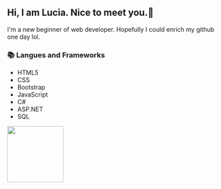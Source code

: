 

<!--
**lurulu156/lurulu156** is a ✨ _special_ ✨ repository because its `README.md` (this file) appears on your GitHub profile.

Here are some ideas to get you started:

- 🔭 I’m currently working on ...
- 🌱 I’m currently learning ...
- 👯 I’m looking to collaborate on ...
- 🤔 I’m looking for help with ...
- 💬 Ask me about ...
- 📫 How to reach me: ...
- 😄 Pronouns: ...
- ⚡ Fun fact: ...
-->

## Hi, I am Lucia. Nice to meet you.👋
I'm a new beginner of web developer. Hopefully I could enrich my github one day lol.

### 📚 Langues and Frameworks
- HTML5
- CSS
- Bootstrap
- JavaScript
- C#
- ASP.NET
- SQL

<p>
<!--   <img height="130px" src="https://github-readme-stats.vercel.app/api?username=lurulu156&show_icons=true&theme=nightowl&hide=contribs,prs" /> -->
  <img height="130px" src="https://github-readme-stats.vercel.app/api/top-langs/?username=lurulu156&layout=compact&theme=nightowl" />
</p>

